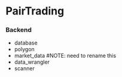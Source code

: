 # PairTrading

### Backend
- database
- polygon
- market_data #NOTE: need to rename this
- data_wrangler
- scanner